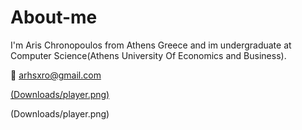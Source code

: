 # About-me
I'm Aris Chronopoulos from Athens Greece and im undergraduate at Computer Science(Athens University Of Economics and Business).

:envelope_with_arrow: arhsxro@gmail.com


[(Downloads/player.png)](https://www.instagram.com/arhs_xro/?hl=el)

(Downloads/player.png)
